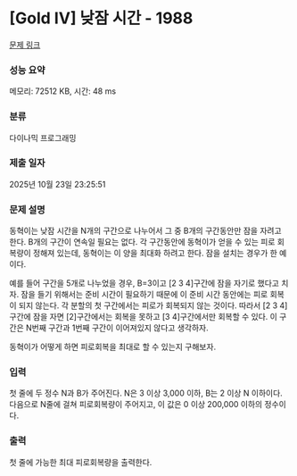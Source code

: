 # [Gold IV] 낮잠 시간 - 1988 

[문제 링크](https://www.acmicpc.net/problem/1988) 

### 성능 요약

메모리: 72512 KB, 시간: 48 ms

### 분류

다이나믹 프로그래밍

### 제출 일자

2025년 10월 23일 23:25:51

### 문제 설명

<p>동혁이는 낮잠 시간을 N개의 구간으로 나누어서 그 중 B개의 구간동안만 잠을 자려고 한다. B개의 구간이 연속일 필요는 없다. 각 구간동안에 동혁이가 얻을 수 있는 피로 회복량이 정해져 있는데, 동혁이는 이 양을 최대화 하려고 한다. 잠을 설치는 경우가 한 예이다.</p>

<p>예를 들어 구간을 5개로 나누었을 경우, B=3이고 [2 3 4]구간에 잠을 자기로 했다고 치자. 잠을 들기 위해서는 준비 시간이 필요하기 때문에 이 준비 시간 동안에는 피로 회복이 되지 않는다. 각 분할의 첫 구간에서는 피로가 회복되지 않는 것이다. 따라서 [2 3 4] 구간에 잠을 자면 [2]구간에서는 회복을 못하고 [3 4]구간에서만 회복할 수 있다. 이 구간은 N번째 구간과 1번째 구간이 이어져있지 않다고 생각하자.</p>

<p>동혁이가 어떻게 하면 피로회복을 최대로 할 수 있는지 구해보자.</p>

### 입력 

 <p>첫 줄에 두 정수 N과 B가 주어진다. N은 3 이상 3,000 이하, B는 2 이상 N 이하이다. 다음으로 N줄에 걸쳐 피로회복량이 주어지고, 이 값은 0 이상 200,000 이하의 정수이다.</p>

### 출력 

 <p> 첫 줄에 가능한 최대 피로회복량을 출력한다.</p>

